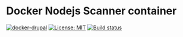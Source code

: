 # Docker Nodejs Scanner container


[![docker-drupal](https://img.shields.io/badge/spy86-nodejsscanner-blue.svg)](https://cloud.docker.com/repository/docker/spy86/nodejsscanner) [![License: MIT](https://img.shields.io/badge/License-MIT-yellow.svg)](https://opensource.org/licenses/MIT) [![Build status](https://dev.azure.com/DevOpsSysOps/Docker/_apis/build/status/Build-docker-nodejsscanner)](https://dev.azure.com/DevOpsSysOps/Docker/_build/latest?definitionId=20)
